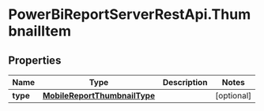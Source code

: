 # PowerBiReportServerRestApi.ThumbnailItem

## Properties
Name | Type | Description | Notes
------------ | ------------- | ------------- | -------------
**type** | [**MobileReportThumbnailType**](MobileReportThumbnailType.md) |  | [optional] 


